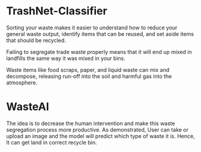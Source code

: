 # TrashNet-Classifier

Sorting your waste makes it easier to understand how to reduce your general waste output, identify items that can be reused, and set aside items that should be recycled. 



Failing to segregate trade waste properly means that it will end up mixed in landfills the same way it was mixed in your bins.

 

Waste items like food scraps, paper, and liquid waste can mix and decompose, releasing run-off into the soil and harmful gas into the atmosphere.

# WasteAI

The idea is to decrease the human intervention and make this waste segregation process more productive. As demonstrated, User can take or upload an image and the model will predict which type of waste it is. Hence, It can get land in correct recycle bin.
